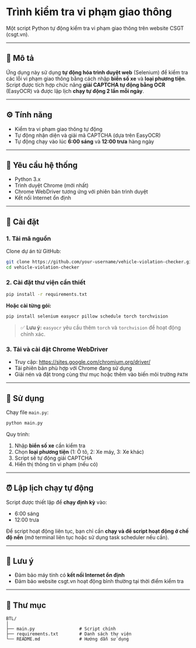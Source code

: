 # Trình kiểm tra vi phạm giao thông

Một script Python tự động kiểm tra vi phạm giao thông trên website CSGT (csgt.vn).

---

## 📝 Mô tả

Ứng dụng này sử dụng **tự động hóa trình duyệt web** (Selenium) để kiểm tra các lỗi vi phạm giao thông bằng cách nhập **biển số xe** và **loại phương tiện**. Script được tích hợp chức năng **giải CAPTCHA tự động bằng OCR** (EasyOCR) và được lập lịch **chạy tự động 2 lần mỗi ngày**.

---

## ⚙️ Tính năng

- Kiểm tra vi phạm giao thông tự động
- Tự động nhận diện và giải mã CAPTCHA (dựa trên EasyOCR)
- Tự động chạy vào lúc **6:00 sáng** và **12:00 trưa** hàng ngày

---

## 🧰 Yêu cầu hệ thống

- Python 3.x
- Trình duyệt Chrome (mới nhất)
- Chrome WebDriver tương ứng với phiên bản trình duyệt
- Kết nối Internet ổn định

---

## 🧱 Cài đặt

### 1. Tải mã nguồn

Clone dự án từ GitHub:

```bash
git clone https://github.com/your-username/vehicle-violation-checker.git
cd vehicle-violation-checker
```

### 2. Cài đặt thư viện cần thiết

```bash
pip install -r requirements.txt
```

**Hoặc cài từng gói:**

```bash
pip install selenium easyocr pillow schedule torch torchvision
```

> ✅ **Lưu ý:** `easyocr` yêu cầu thêm `torch` và `torchvision` để hoạt động chính xác.

### 3. Tải và cài đặt Chrome WebDriver

- Truy cập: https://sites.google.com/chromium.org/driver/
- Tải phiên bản phù hợp với Chrome đang sử dụng
- Giải nén và đặt trong cùng thư mục hoặc thêm vào biến môi trường `PATH`

---

## 🚀 Sử dụng

Chạy file `main.py`:

```bash
python main.py
```

Quy trình:

1. Nhập **biển số xe** cần kiểm tra
2. Chọn **loại phương tiện** (1: Ô tô, 2: Xe máy, 3: Xe khác)
3. Script sẽ tự động giải CAPTCHA
4. Hiển thị thông tin vi phạm (nếu có)

---

## ⏰ Lập lịch chạy tự động

Script được thiết lập để **chạy định kỳ** vào:

- 6:00 sáng
- 12:00 trưa

Để script hoạt động liên tục, bạn chỉ cần **chạy và để script hoạt động ở chế độ nền** (mở terminal liên tục hoặc sử dụng task scheduler nếu cần).

---

## 📌 Lưu ý

- Đảm bảo máy tính có **kết nối Internet ổn định**
- Đảm bảo website csgt.vn hoạt động bình thường tại thời điểm kiểm tra

---

## 📂 Thư mục

```
BTL/
│
├── main.py                 # Script chính
├── requirements.txt        # Danh sách thư viện
└── README.md               # Hướng dẫn sử dụng
```